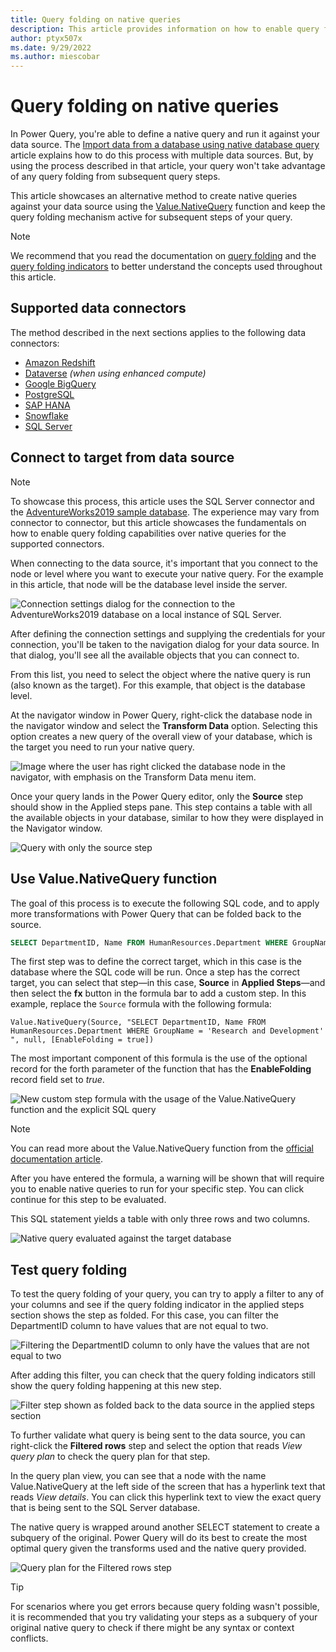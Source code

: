 ```yaml
---
title: Query folding on native queries
description: This article provides information on how to enable query folding against queries that use the Value.NativeQuery function.
author: ptyx507x
ms.date: 9/29/2022
ms.author: miescobar
---
```


# Query folding on native queries

In Power Query, you're able to define a native query and run it against your data source. The [Import data from a database using native database query](native-database-query.md) article explains how to do this process with multiple data sources. But, by using the process described in that article, your query won't take advantage of any query folding from subsequent query steps.

This article showcases an alternative method to create native queries against your data source using the [Value.NativeQuery](/powerquery-m/value-nativequery) function and keep the query folding mechanism active for subsequent steps of your query.

>[!NOTE]
>We recommend that you read the documentation on [query folding](query-folding-basics.md) and the [query folding indicators](query-folding-basics.md) to better understand the concepts used throughout this article.

## Supported data connectors

The method described in the next sections applies to the following data connectors:

* [Amazon Redshift](connectors/amazon-redshift.md)
* [Dataverse](connectors/dataverse.md) *(when using enhanced compute)*
* [Google BigQuery](connectors/google-bigquery.md)
* [PostgreSQL](connectors/postgresql.md)
* [SAP HANA](connectors/sap-hana/overview.md)
* [Snowflake](connectors/snowflake.md)
* [SQL Server](connectors/sql-server.md)

## Connect to target from data source

>[!NOTE]
>To showcase this process, this article uses the SQL Server connector and the [AdventureWorks2019 sample database](/sql/samples/adventureworks-install-configure).
>The experience may vary from connector to connector, but this article showcases the fundamentals on how to enable query folding capabilities over native queries for the supported connectors.

When connecting to the data source, it's important that you connect to the node or level where you want to execute your native query. For the example in this article, that node will be the database level inside the server.

![Connection settings dialog for the connection to the AdventureWorks2019 database on a local instance of SQL Server.](media/native-query-folding/connection-settings.png)

After defining the connection settings and supplying the credentials for your connection, you'll be taken to the navigation dialog for your data source. In that dialog, you'll see all the available objects that you can connect to.

From this list, you need to select the object where the native query is run (also known as the target). For this example, that object is the database level.

At the navigator window in Power Query, right-click the database node in the navigator window and select the **Transform Data** option. Selecting this option creates a new query of the overall view of your database, which is the target you need to run your native query.

![Image where the user has right clicked the database node in the navigator, with emphasis on the Transform Data menu item.](media/native-query-folding/pq-desktop-navigator-window.png)

Once your query lands in the Power Query editor, only the **Source** step should show in the Applied steps pane. This step contains a table with all the available objects in your database, similar to how they were displayed in the Navigator window.

![Query with only the source step](media/native-query-folding/pqo-sample-query-navigation-deleted.png)

## Use Value.NativeQuery function

The goal of this process is to execute the following SQL code, and to apply more transformations with Power Query that can be folded back to the source.

```sql
SELECT DepartmentID, Name FROM HumanResources.Department WHERE GroupName = 'Research and Development'
```

The first step was to define the correct target, which in this case is the database where the SQL code will be run.
Once a step has the correct target, you can select that step&mdash;in this case, **Source** in **Applied Steps**&mdash;and then select the **fx** button in the formula bar to add a custom step. In this example, replace the `Source` formula with the following formula:

```powerquery-m
Value.NativeQuery(Source, "SELECT DepartmentID, Name FROM HumanResources.Department WHERE GroupName = 'Research and Development'  ", null, [EnableFolding = true])
```

The most important component of this formula is the use of the optional record for the forth parameter of the function that has the **EnableFolding** record field set to *true*.

![New custom step formula with the usage of the Value.NativeQuery function and the explicit SQL query](media/native-query-folding/value-native-query-formula.png)

>[!NOTE]
>You can read more about the Value.NativeQuery function from the [official documentation article](/powerquery-m/value-nativequery).

After you have entered the formula, a warning will be shown that will require you to enable native queries to run for your specific step. You can click continue for this step to be evaluated.

This SQL statement yields a table with only three rows and two columns.

![Native query evaluated against the target database](media/native-query-folding/native-query-executed-sample.png)

## Test query folding

To test the query folding of your query, you can try to apply a filter to any of your columns and see if the query folding indicator in the applied steps section shows the step as folded. For this case, you can filter the DepartmentID column to have values that are not equal to two.

![Filtering the DepartmentID column to only have the values that are not equal to two](media/native-query-folding/query-filter.png)

After adding this filter, you can check that the query folding indicators still show the query folding happening at this new step.

![Filter step shown as folded back to the data source in the applied steps section](media/native-query-folding/filter-step-folded.png)

To further validate what query is being sent to the data source, you can right-click the **Filtered rows** step and select the option that reads *View query plan* to check the query plan for that step.

In the query plan view, you can see that a node with the name Value.NativeQuery at the left side of the screen that has a hyperlink text that reads *View details*. You can click this hyperlink text to view the exact query that is being sent to the SQL Server database.

The native query is wrapped around another SELECT statement to create  a subquery of the original. Power Query will do its best to create the most optimal query given the transforms used and the native query provided.

![Query plan for the Filtered rows step](media/native-query-folding/query-plan.png)

>[!TIP]
>For scenarios where you get errors because query folding wasn't possible, it is recommended that you try validating your steps as a subquery of your original native query to check if there might be any syntax or context conflicts.
